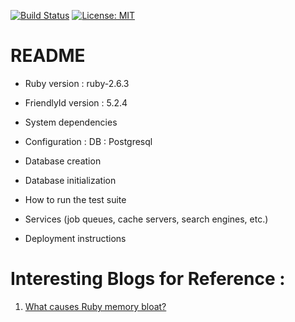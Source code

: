 [![Build Status](https://travis-ci.org/soumya74/rails_portal.svg?branch=master)](https://travis-ci.org/soumya74/rails_portal)
[![License: MIT](https://img.shields.io/badge/License-MIT-yellow.svg)](https://opensource.org/licenses/MIT)

# README

* Ruby version : ruby-2.6.3

* FriendlyId version : 5.2.4

* System dependencies

* Configuration :
    DB : Postgresql

* Database creation

* Database initialization

* How to run the test suite

* Services (job queues, cache servers, search engines, etc.)

* Deployment instructions


# Interesting Blogs for Reference :

1. [What causes Ruby memory bloat?](https://www.joyfulbikeshedding.com/blog/2019-03-14-what-causes-ruby-memory-bloat.html)
